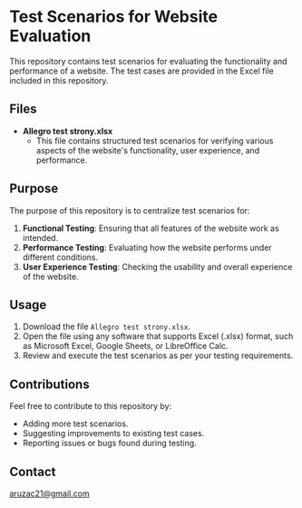 # Test Scenarios for Website Evaluation

This repository contains test scenarios for evaluating the functionality and performance of a website. The test cases are provided in the Excel file included in this repository.

## Files

- **Allegro test strony.xlsx**
  - This file contains structured test scenarios for verifying various aspects of the website's functionality, user experience, and performance.

## Purpose

The purpose of this repository is to centralize test scenarios for:

1. **Functional Testing**: Ensuring that all features of the website work as intended.
2. **Performance Testing**: Evaluating how the website performs under different conditions.
3. **User Experience Testing**: Checking the usability and overall experience of the website.

## Usage

1. Download the file `Allegro test strony.xlsx`.
2. Open the file using any software that supports Excel (.xlsx) format, such as Microsoft Excel, Google Sheets, or LibreOffice Calc.
3. Review and execute the test scenarios as per your testing requirements.

## Contributions

Feel free to contribute to this repository by:

- Adding more test scenarios.
- Suggesting improvements to existing test cases.
- Reporting issues or bugs found during testing.

## Contact
aruzac21@gmail.com




